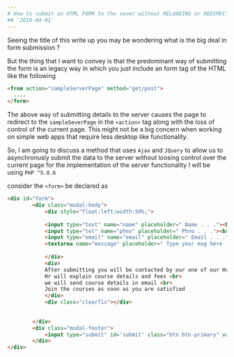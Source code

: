 ```yaml
---
# How to submit an HTML FORM to the sever without RELOADING or REDIRECTING to the server page ?
## '2019-04-01'
---
```


Seeing the title of this write up you may be wondering what is the big deal in form submission ?

But the thing that I want to convey is that the predominant way of submitting the form is an legacy way in which you just include an form tag of the HTML like the following
```HTML
<from action="sampleServerPage" method="get/post">
  ....
</form>
```
The above way of submitting details to the server causes the page to redirect to the `sampleSeverPage` in the `<action>` tag along with the loss of control of the current page. This might not be a big concern when working on simple web apps that require less desktop like functionality.

So, I am going to discuss a method that uses `Ajax` and `JQuery` to allow us to asynchronusly submit the data to the server without loosing control over the current page
for the implementation of the server functionality I will be using `PHP ^5.0.6`


consider the `<form>` be declared as
```HTML
<div id="form"> 
		<div class="modal-body">
			<div style="float:left;width:50%;">
            
            <input type="text" name="name" placeholder=" Name . . ."><br><br>
			<input type="tel" name="phno" placeholder=" Phno . . ."><br><br>
			<input type="email" name="email" placeholder=" Email . . ."><br><br>
			<textarea name="message" placeholder=" Type your msg here . . . " cols="23" rows="5"></textarea>
			
            </div>
			<div>
			After submitting you will be contacted by our one of our Hr's <br>
			Hr will explain course details and fees <br>
			we will send course details in email <br>
			Join the courses as soon as you are satisfied
			</div>
			<div class="clearfix"></div>
			
			
		</div>
		<div class="modal-footer">
			<input type="submit" id='submit' class="btn btn-primary" value="SUBMIT">
		</div>
</div>
```

